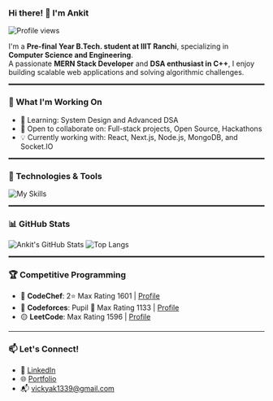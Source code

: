 ### Hi there! 👋 I'm Ankit

![Profile views](https://komarev.com/ghpvc/?username=ankit03ak&color=blue)

I'm a **Pre-final Year B.Tech. student at IIIT Ranchi**, specializing in **Computer Science and Engineering**.  
A passionate **MERN Stack Developer** and **DSA enthusiast in C++**, I enjoy building scalable web applications and solving algorithmic challenges.

<hr style="height:3px; background-color:#333; border:none;">


### 🚀 What I'm Working On
<!-- - 🛠 Building: A Netflix-inspired full-stack streaming platform with Cloudinary & JWT -->
- 💬 Learning: System Design and Advanced DSA
- 🤝 Open to collaborate on: Full-stack projects, Open Source, Hackathons
- 💡 Currently working with: React, Next.js, Node.js, MongoDB, and Socket.IO


<hr style="height:3px; background-color:#333; border:none;">


### 🔧 Technologies & Tools
![My Skills](https://skillicons.dev/icons?i=react,nextjs,nodejs,express,mongodb,git,cpp,js,python,postman,vscode)

<hr style="height:3px; background-color:#333; border:none;">

### 📊 GitHub Stats
<!-- Use GitHub Readme Stats - visit https://github.com/anuraghazra/github-readme-stats -->
![Ankit's GitHub Stats](https://github-readme-stats.vercel.app/api?username=ankit03ak&show_icons=true&theme=radical)
![Top Langs](https://github-readme-stats.vercel.app/api/top-langs/?username=ankit03ak&layout=compact&theme=radical)

<hr style="height:3px; background-color:#333; border:none;">


### 🏆 Competitive Programming
- 🔹 **CodeChef**: 2⭐ Max Rating 1601 | [Profile](https://www.codechef.com/users/ankitk7011)
- 🔸 **Codeforces**: Pupil 💫 Max Rating 1133 | [Profile](https://codeforces.com/profile/ankitk1107)
- 🟡 **LeetCode**: Max Rating 1596 | [Profile](https://leetcode.com/u/ankitk7011/)

---

### 📫 Let's Connect!
- 💼 [LinkedIn](https://www.linkedin.com/in/ankit-kumar-b2206436a)
- 🌐 [Portfolio](https://ankitk-portfolio.vercel.app/)
- 📬 vickyak1339@gmail.com
